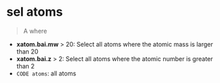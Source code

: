 # sel atoms

>A where

- **xatom.bai.mw** > 20: Select all atoms where the atomic mass is larger than 20
- **xatom.bai.z** > 2: Select all atoms where the atomic number is greater than 2
- `CODE atoms`: all atoms
